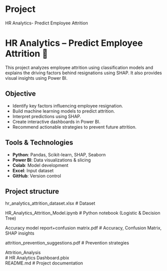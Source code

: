 # Project
HR Analytics- Predict Employee Attrition
# HR Analytics – Predict Employee Attrition 🚨

This project analyzes employee attrition using classification models and explains the driving factors behind resignations using SHAP. It also provides visual insights using Power BI.

## Objective
- Identify key factors influencing employee resignation.
- Build machine learning models to predict attrition.
- Interpret predictions using SHAP.
- Create interactive dashboards in Power BI.
- Recommend actionable strategies to prevent future attrition.

## Tools & Technologies
- **Python**: Pandas, Scikit-learn, SHAP, Seaborn
- **Power BI**: Data visualizations & slicing
- **Colab**: Model development
- **Excel**: Input dataset
- **GitHub**: Version control

## Project structure
hr_analytics_attrition_dataset.xlsx      # Dataset

HR_Analytics_Attrition_Model.ipynb       # Python notebook (Logistic & Decision Tree)

Accuracy model report+confusion matrix.pdf                               # Accuracy, Confusion Matrix, SHAP insights

attrition_prevention_suggestions.pdf     # Prevention strategies

Attrition_Analysis      
     # HR Analytics Dashboard.pbix                  
README.md                                # Project documentation
